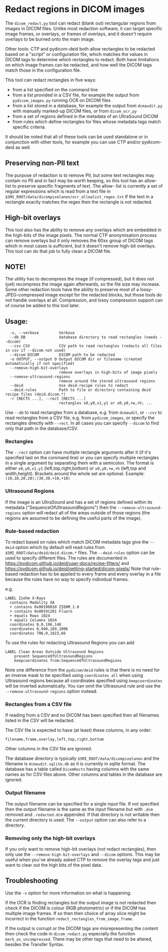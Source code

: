 # Redact regions in DICOM images

The `dicom_redact.py` tool can redact (blank out) rectangular regions
from images in DICOM files. Unlike most redaction software, it can
target specific image frames, or overlays, or frames of overlays, and
it doesn't require overlays to be burned onto the main image.

Other tools: CTP and pydicom-deid both allow rectangles to be redacted
based on a "script" or configuration file, which matches the values in
DICOM tags to determine which rectangles to redact. Both have limitations
on which image frames can be redacted, and how well the DICOM tags match
those in the configuration file.

This tool can redact rectangles in five ways:
* from a list specified on the command line
* from a list provided in a CSV file, for example the output from
 `pydicom_images.py` running OCR on DICOM files
* from a list stored in a database, for example the output from
 `dcmaudit.py` with manually marked-up DICOM files, or from `dicom_ocr.py`
* from a set of regions defined in the metadata of an UltraSound DICOM
* from rules which define rectangles for files whose metadata tags
match specific criteria.

It should be noted that all of these tools can be used standalone or
in conjunction with other tools, for example you can use CTP and/or
pydicom-deid as well.

## Preserving non-PII text

The purpose of redaction is to remove PII, but some text rectangles
may contain no PII and in fact may be worth keeping, so this tool
has an allow-list to preserve specific fragments of text. The allow-
list is currently a set of regular expressions which is read from a
text file in `$SMI_ROOT/data/dicompixelanon/ocr_allowlist_regex.txt`
If the text in a rectangle exactly matches the regex then the
rectangle is not redacted.

## High-bit overlays

This tool also has the ability to remove any overlays which are
embedded in the high-bits of the image pixels. The normal CTP anonymisation
process can remove overlays but it only removes the 60xx group of DICOM
tags which in most cases is sufficient, but it doesn't remove high-bit
overlays. This tool can do that job to fully clean a DICOM file.

## NOTE!

The utility has to decompress the image (if compressed), but it
does not (yet) recompress the image again afterwards, so the file size
may increase. Some other redaction tools have the ability to preserve
most of a lossy-JPEG-compressed image except for the redacted blocks,
but those tools do not handle overlays at all. Compression, and lossy
compression support can of course be added to this tool later.

## Usage:

```
  -v, --verbose         Verbose
  --db DB               database directory to read rectangles (needs --dicom)
  --csv CSV             CSV path to read rectangles (redacts all files in csv if --dicom not used)
  --dicom DICOM         DICOM path to be redacted
  -o OUTPUT, --output O Output DICOM dir or filename (created automatically if not specified)
  --remove-high-bit-overlays
                        remove overlays in high-bits of image pixels
  --remove-ultrasound-regions
                        remove around the stored ultrasound regions
  --deid                Use deid-recipe rules to redact
  --deid-rules          Path to file or directory containing deid recipe files (deid.dicom.*)
  -r [RECTS ...], --rect [RECTS ...]
                        rectangles x0,y0,x1,y1 or x0,y0,+w,+h; ...
```

Use `--db` to read rectangles from a database, e.g. from `dcmaudit`,
or `--csv` to read rectangles from a CSV file, e.g. from `pydicom_images`,
or specify the rectangles directly with `--rect`. In all cases you can
specify `--dicom` to find only that path in the database/CSV.

### Rectangles

The `--rect` option can have multiple rectangle arguments after it
(if it's specified last on the command line) or you can specify multiple
rectangles in a single argument by separating them with a semicolon.
The format is either `x0,y0,x1,y1` (left,top,right,bottom) or
`x0,y0,+w,+h` (left,top and width,height). Brackets around the whole
set are optional. Example: `(10,10,20,20);(30,30,+10,+10)`

### Ultrasound Regions

If the image is an UltraSound and has a set of regions defined within
its metadata ("SequenceOfUltrasoundRegions") then the `--remove-ultrasound-regions`
option will redact all of the areas outside of those regions (the regions
are assumed to be defining the useful parts of the image).

### Rule-based redaction

To redact based on rules which match DICOM metadata tags give the `--deid`
option which by default will read rules from `$SMI_ROOT/data/deid/deid.dicom.*`
files. The `--deid-rules` option can be used to specify different files.
The rules are documented in https://pydicom.github.io/deid/user-docs/recipe-filters/
and https://pydicom.github.io/deid/getting-started/dicom-pixels/
Note that rule-based redaction has to be applied to every frame and every
overlay in a file because the rules have no way to specify individual frames.

e.g.
```
LABEL Ziehm X-Rays
  contains Modality XA
  + contains 0x00190010 ZIEHM_1.0
  + contains 0x00191201 Fluoro
  + equals Rows 1024
  + equals Columns 1024
  coordinates 0,0,196,148
  coordinates 0,940,189,1006
  coordinates 706,0,1023,66
```

To use the rules for redacting Ultrasound Regions you can add
```
LABEL Clean Areas Outside Ultrasound Regions
    present SequenceOfUltrasoundRegions
    keepcoordinates from:SequenceOfUltrasoundRegions
```
Note one difference from the `pydicom/deid` rules is that there is no need
for an inverse mask to be specified using `coordinates all` when using Ultrasound
regions because all coordinates specified using `keepcoordinates` will be
inverted automatically. You can omit the Ultrasound rule and use the
`--remove-ultrasound-regions` option instead.

### Rectangles from a CSV file

If reading from a CSV and no DICOM has been specified then all filenames listed in
the CSV will be redacted.

The CSV file is expected to have (at least) these columns, in any order:
```
filename,frame,overlay,left,top,right,bottom
```
Other columns in the CSV file are ignored.

The database directory is typically `$SMI_ROOT/data/dicompixelanon` and the
filename is `dcmaudit.sqlite.db` as it is currently in sqlite format.
The database has a table called `DicomRects` having columns with
the same names as for CSV files above.
Other columns and tables in the database are ignored.

### Output filename

The output filename can be specified for a single input file.
If not specified then the output filename is the same as the input
filename but with `.dcm` removed and `.redacted.dcm` appended.
If that directory is not writable then the current directory is used.
The `--output` option can also refer to a directory.

### Removing only the high-bit overlays

If you only want to remove high-bit overlays (not redact rectangles),
then only use the `--remove-high-bit-overlays` and `--dicom` options.
This may be useful when you've already asked CTP to remove the overlay
tags and just want to clear out the high bits of the pixel data.

## Troubleshooting

Use the `-v` option for more information on what is happening.

If the OCR is finding rectangles but the output image is not redacted
then check if the DICOM is colour (RGB photometric) or if the DICOM has
multiple image frames. If so then then choice of array slice might be
incorrect in the function `redact_rectangles_from_image_frame`.

If the output is corrupt or the DICOM tags are misrepresenting the content
then check the code in `dicom_redact.py` especially the function
`mark_as_uncompressed`. There may be other tags that need to be altered,
besides the Transfer Syntax.
